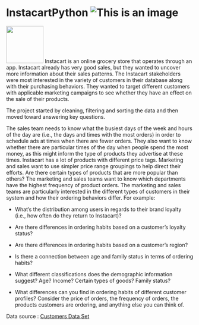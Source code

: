 # InstacartPython   ![This is an image](http://media-s3-us-east-1.ceros.com/pitchbook/images/2018/06/21/cfd01d5d055e25679526fe677d08b23b/instacart-logo.png?v=4&s=2)
<img src="http://media-s3-us-east-1.ceros.com/pitchbook/images/2018/06/21/cfd01d5d055e25679526fe677d08b23b/instacart-logo.png" width="100" height="100">
Instacart is an online grocery store that operates through an app. Instacart already has very good sales, but they wanted to uncover more information about their sales patterns. The Instacart stakeholders were most interested in the variety of customers in their database along with their purchasing behaviors. They wanted to target different customers with applicable marketing campaigns to see whether they have an effect on the sale of their products.

The project started by cleaning, filtering and sorting the data and then moved toward answering key questions.

The sales team needs to know what the busiest days of the week and hours of the day are (i.e., the days and times with the most orders) in order to schedule ads at times when there are fewer orders.
They also want to know whether there are particular times of the day when people spend the most money, as this might inform the type of products they advertise at these times.
Instacart has a lot of products with different price tags. Marketing and sales want to use simpler price range groupings to help direct their efforts.
Are there certain types of products that are more popular than others? The marketing and sales teams want to know which departments have the highest frequency of product orders.
The marketing and sales teams are particularly interested in the different types of customers in their system and how their ordering behaviors differ. For example:

* What’s the distribution among users in regards to their brand loyalty (i.e., how often do they return to Instacart)?

* Are there differences in ordering habits based on a customer’s loyalty status?

* Are there differences in ordering habits based on a customer’s region?

* Is there a connection between age and family status in terms of ordering habits?

* What different classifications does the demographic information suggest? Age? Income? Certain types of goods? Family status?

* What differences can you find in ordering habits of different customer profiles? Consider the price of orders, the frequency of orders, the products customers are ordering, and anything else you can think of.

Data source : [ Customers Data Set](https://s3.amazonaws.com/coach-courses-us/public/courses/data-immersion/A4/A4_Data_Assets/customers.zip)

